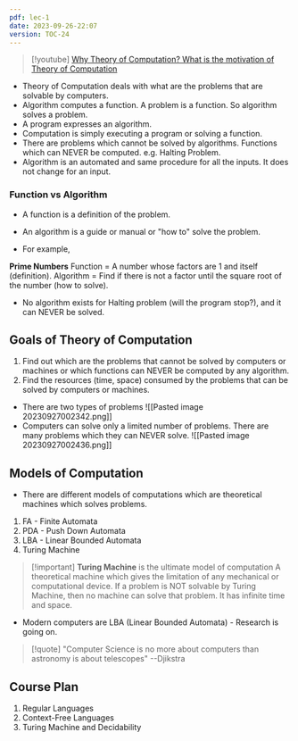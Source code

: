 ```yaml
---
pdf: lec-1
date: 2023-09-26-22:07
version: TOC-24
---
```


> [!youtube] [Why Theory of Computation? What is the motivation of Theory of Computation](https://www.youtube.com/watch?v=3MAwb_kF2FI)

- Theory of Computation deals with what are the problems that are solvable by computers.
- Algorithm computes a function. A problem is a function. So algorithm solves a problem.
- A program expresses an algorithm.
- Computation is simply executing a program or solving a function.
- There are problems which cannot be solved by algorithms. Functions which can NEVER be computed. e.g. Halting Problem.
- Algorithm is an automated and same procedure for all the inputs. It does not change for an input.

### Function vs Algorithm
- A function is a definition of the problem.
- An algorithm is a guide or manual or "how to" solve the problem.

- For example, 

**Prime Numbers**
Function = A number whose factors are 1 and itself (definition).
Algorithm = Find if there is not a factor until the square root of the number (how to solve).

- No algorithm exists for Halting problem (will the program stop?), and it can NEVER be solved.

## Goals of Theory of Computation

1. Find out which are the problems that cannot be solved by computers or machines or which functions can NEVER be computed by any algorithm.
2. Find the resources (time, space) consumed by the problems that can be solved by computers or machines.

- There are two types of problems
![[Pasted image 20230927002342.png]]
- Computers can solve only a limited number of problems. There are many problems which they can NEVER solve.
![[Pasted image 20230927002436.png]]

## Models of Computation
- There are different models of computations which are theoretical machines which solves problems.

1. FA - Finite Automata
2. PDA - Push Down Automata
3. LBA - Linear Bounded Automata
4. Turing Machine

> [!important] **Turing Machine** is the ultimate model of computation
> A theoretical machine which gives the limitation of any mechanical or computational device.
> If a problem is NOT solvable by Turing Machine, then no machine can solve that problem.
> It has infinite time and space.

- Modern computers are LBA (Linear Bounded Automata) - Research is going on.

> [!quote] "Computer Science is no more about computers than astronomy is about telescopes" --Djikstra

## Course Plan

1. Regular Languages
2. Context-Free Languages
3. Turing Machine and Decidability